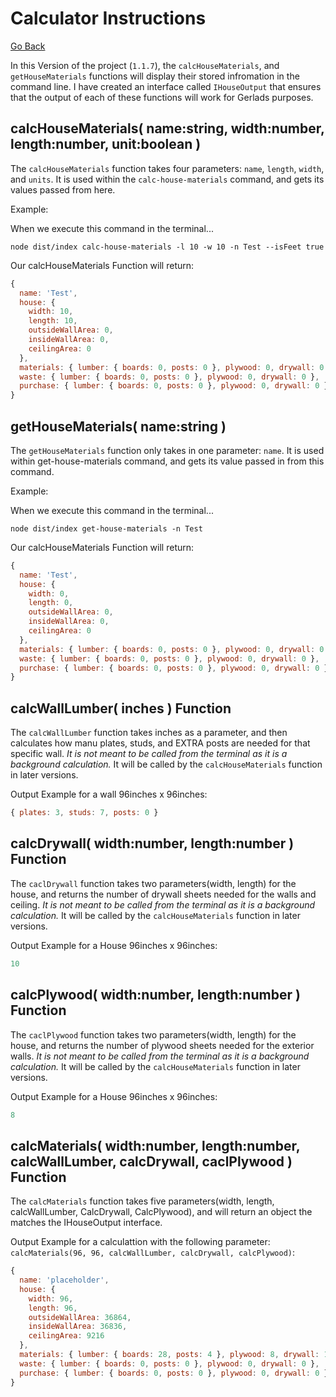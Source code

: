 # Calculator Instructions
[Go Back](../../README.md)


In this Version of the project (`1.1.7`), the `calcHouseMaterials`, and `getHouseMaterials` functions will display their stored infromation in the command line. I have created an interface called `IHouseOutput` that ensures that the output of each of these functions will work for Gerlads purposes. 

## calcHouseMaterials( name:string, width:number, length:number, unit:boolean )

The `calcHouseMaterials` function takes four parameters: `name`, `length`, `width`, and `units`. It is used within the `calc-house-materials` command, and gets its values passed from here. 

Example:

When we execute this command in the terminal...
```
node dist/index calc-house-materials -l 10 -w 10 -n Test --isFeet true
```

Our calcHouseMaterials Function will return:
<!-- This will be terminal output not javascript, but javascript increases readability in readme -->
```javascript
{
  name: 'Test',
  house: {
    width: 10,
    length: 10,
    outsideWallArea: 0,
    insideWallArea: 0,
    ceilingArea: 0
  },
  materials: { lumber: { boards: 0, posts: 0 }, plywood: 0, drywall: 0 },
  waste: { lumber: { boards: 0, posts: 0 }, plywood: 0, drywall: 0 },
  purchase: { lumber: { boards: 0, posts: 0 }, plywood: 0, drywall: 0 }
}
```

## getHouseMaterials( name:string )

The `getHouseMaterials` function only takes in one parameter: `name`. It is used within get-house-materials command, and gets its value passed in from this command. 

Example:

When we execute this command in the terminal...
```
node dist/index get-house-materials -n Test
```

Our calcHouseMaterials Function will return:
<!-- This will be terminal output not javascript, but javascript increases readability in readme -->
```javascript
{
  name: 'Test',
  house: {
    width: 0,
    length: 0,
    outsideWallArea: 0,
    insideWallArea: 0,
    ceilingArea: 0
  },
  materials: { lumber: { boards: 0, posts: 0 }, plywood: 0, drywall: 0 },
  waste: { lumber: { boards: 0, posts: 0 }, plywood: 0, drywall: 0 },
  purchase: { lumber: { boards: 0, posts: 0 }, plywood: 0, drywall: 0 }
}
```

## calcWallLumber( inches ) Function

The `calcWallLumber` function takes inches as a parameter, and then calculates how manu plates, studs, and EXTRA posts are needed for that specific wall. *It is not meant to be called from the terminal as it is a background calculation.* It will be called by the `calcHouseMaterials` function in later versions. 

Output Example for a wall 96inches x 96inches:

```javascript
{ plates: 3, studs: 7, posts: 0 }
```

## calcDrywall( width:number, length:number ) Function
The `caclDrywall` function takes two parameters(width, length) for the house, and returns the number of drywall sheets needed for the walls and ceiling. *It is not meant to be called from the terminal as it is a background calculation.* It will be called by the `calcHouseMaterials` function in later versions.

Output Example for a House 96inches x 96inches:

```javascript
10
```

## calcPlywood( width:number, length:number ) Function
The `caclPlywood` function takes two parameters(width, length) for the house, and returns the number of plywood sheets needed for the exterior walls. *It is not meant to be called from the terminal as it is a background calculation.* It will be called by the `calcHouseMaterials` function in later versions.

Output Example for a House 96inches x 96inches:

```javascript
8
```

## calcMaterials( width:number, length:number, calcWallLumber, calcDrywall, caclPlywood ) Function
The `calcMaterials` function takes five parameters(width, length, calcWallLumber, CalcDrywall, CalcPlywood), and will return an object the matches the IHouseOutput interface.

Output Example for a calculattion with the following parameter: `calcMaterials(96, 96, calcWallLumber, calcDrywall, calcPlywood)`:

```javascript
{
  name: 'placeholder',
  house: {
    width: 96,
    length: 96,
    outsideWallArea: 36864,
    insideWallArea: 36836,
    ceilingArea: 9216
  },
  materials: { lumber: { boards: 28, posts: 4 }, plywood: 8, drywall: 10 },
  waste: { lumber: { boards: 0, posts: 0 }, plywood: 0, drywall: 0 },
  purchase: { lumber: { boards: 0, posts: 0 }, plywood: 0, drywall: 0 }
}
```
